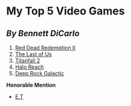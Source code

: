 # My Top 5 Video Games
## *By Bennett DiCarlo*

1. [Red Dead Redemption II](https://www.rockstargames.com/reddeadredemption2)
2. [The Last of Us](https://www.playstation.com/en-us/the-last-of-us/)
3. [Titanfall 2](https://en.wikipedia.org/wiki/Titanfall_2)
4. [Halo Reach](https://en.wikipedia.org/wiki/Halo:_Reach)
5. [Deep Rock Galactic](https://www.deeprockgalactic.com/)

**Honorable Mention**

- [E.T](https://en.wikipedia.org/wiki/E.T._the_Extra-Terrestrial_(video_game))
